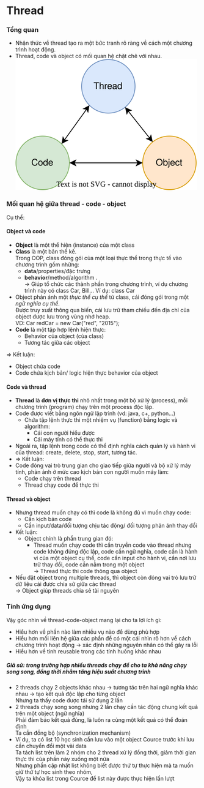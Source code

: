 # Thread
### Tổng quan 
- Nhận thức về thread tạo ra một bức tranh rõ ràng về cách một chương trình hoạt động.
- Thread, code và object có mối quan hệ chặt chẽ với nhau.
  ![overview](images/OverviewRelationship.svg)

### Mối quan hệ giữa thread - code - object
Cụ thể:

#### Object và code  
- **Object** là một thể hiện (instance) của một class
- **Class** là một bản thế kế.  
Trong OOP, class đóng gói của một loại thực thể trong thực tế vào chương trình gồm những:
  - **data**/properties/đặc trưng 
  - **behavior**/method/algorithm .    
  -> Giúp tổ chức các thành phần trong chương trình, ví dụ chương trình này có class Car, Bill...
  Ví dụ: class Car  
- Object phản ánh một _thực thế cụ thể_ từ class, cái đóng gói trong một _ngữ nghĩa cụ thể_.  
Được truy xuất thông qua biến, cái lưu trữ tham chiếu đến địa chỉ của object được lưu trong vùng nhớ heap.  
VD: Car redCar = new Car("red", "2015");  
- **Code** là một tập hợp lệnh hiện thực: 
  - Behavior của object (của class) 
  - Tương tác giữa các object

=> Kết luận:
- Object chứa code
- Code chứa kịch bản/ logic hiện thực behavior của object

#### Code và thread
- **Thread** là **đơn vị thực thi** nhỏ nhất trong một bộ xử lý (process), mỗi chương trình (program) chạy trên một process độc lập.
- Code được viết bằng ngôn ngữ lập trình (vd: java, c+, python...)   
    * Chứa tập lệnh thực thi một nhiệm vụ (function) bằng logic và algorithm:
      * Cái con người hiểu được
      * Cái máy tính có thể thực thi   
- Ngoài ra, tập lệnh trong code có thể định nghĩa cách quản lý và hành vi của thread: create, delete, stop, start, tương tác.
- => Kết luận:
- Code đóng vai trò trung gian cho giao tiếp giữa người và bộ xử lý máy tính, phản ảnh ở mức cao kịch bản con người muốn máy làm:  
  - Code chạy trên thread
  - Thread chạy code để thực thi


#### Thread và object
- Nhưng thread muốn chạy có thì code là không đủ vì muốn chạy code:
  - Cần kịch bản code
  - Cần input/data/đối tượng chịu tác động/ đối tượng phản ánh thay đổi
- Kết luận:
  - Object chính là phần trung gian đó:  
    - Thread muốn chạy code thì cần truyền code vào thread nhưng code không đứng độc lập, 
    code cần ngữ nghĩa, code cần là hành vi của một object cụ thể, code cần input cho hành vi,
    cần nơi lưu trữ thay đổi, code cần nằm trong một object   
  -> Thread thực thi code thông qua object   
- Nếu đặt object trong multiple threads, thì object còn đóng vai trò lưu trữ dữ liệu cái được chia sử giữa các thread   
-> Object giúp threads chia sẻ tài nguyên   

### Tính ứng dụng
Vậy góc nhìn về thread-code-object mang lại cho ta lợi ích gì:  
- Hiểu hơn về phần nào làm nhiều vụ nào để dùng phù hợp 
- Hiểu hơn mối liên hệ giữa các phần để có một cái nhìn rõ hơn về cách chương trình hoạt động -> xác định những nguyên nhân có thể gây ra lỗi
- Hiểu hơn về tính reusable trong các tính huống khác nhau  

##### Giả sử: trong trường hợp nhiều threads chạy để cho ta khả năng chạy song song, đồng thời nhằm tăng hiệu suất chương trình

- 2 threads chạy 2 objects khác nhau -> tương tác trên hai ngữ nghĩa khác nhau -> tạo kết quả độc lập cho từng object  
Nhưng ta thấy code được tái sử dụng 2 lần
- 2 threads chạy song song nhưng 2 lần chạy cần tác động chung kết quả trên một object (ngữ nghĩa)  
Phải đảm bảo kết quả đúng, là luôn ra cùng một kết quả có thể đoán định  
Ta cần đồng bộ (synchronization mechanism)    
- Ví dụ, ta có list 10 học sinh cần lưu vào một object Cource trước khi lưu cần chuyển đổi một vài data   
Ta tách list trên làm 2 nhóm cho 2 thread xử lý đồng thời, giảm thời gian thực thi của phần này xuống một nửa  
Nhưng phần cập nhật list không biết được thứ tự thực hiện mà ta muốn giữ thứ tự học sinh theo nhóm,  
Vậy ta khóa list trong Cource để list này được thực hiện lần lượt

  
